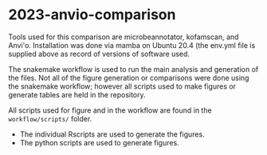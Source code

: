 # 2023-anvio-comparison
Tools used for this comparison are microbeannotator, kofamscan, and Anvi'o. Installation was done via mamba on Ubuntu 20.4 (the env.yml file is supplied above as record of versions of software used.

The snakemake workflow is used to run the main analysis and generation of the files. Not all of the figure generation or comparisons were done using the snakemake workflow; however all scripts used to make figures or generate tables are held in the repository.

All scripts used for figure and in the workflow are found in the `workflow/scripts/` folder.
- The individual Rscripts are used to generate the figures.
- The python scripts are used to generate figures.
